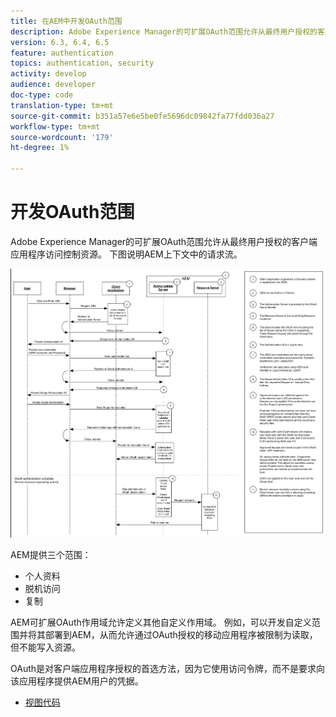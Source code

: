 ```yaml
---
title: 在AEM中开发OAuth范围
description: Adobe Experience Manager的可扩展OAuth范围允许从最终用户授权的客户端应用程序访问控制资源。 下图说明AEM上下文中的请求流。
version: 6.3, 6.4, 6.5
feature: authentication
topics: authentication, security
activity: develop
audience: developer
doc-type: code
translation-type: tm+mt
source-git-commit: b351a57e6e5be0fe5696dc09842fa77fdd036a27
workflow-type: tm+mt
source-wordcount: '179'
ht-degree: 1%

---
```



# 开发OAuth范围

Adobe Experience Manager的可扩展OAuth范围允许从最终用户授权的客户端应用程序访问控制资源。 下图说明AEM上下文中的请求流。

![Oauth作用域流](./assets/oauth-code-sample-develop/oauth-scopes-flow.png)

AEM提供三个范围：

* 个人资料
* 脱机访问
* 复制

AEM可扩展OAuth作用域允许定义其他自定义作用域。 例如，可以开发自定义范围并将其部署到AEM，从而允许通过OAuth授权的移动应用程序被限制为读取，但不能写入资源。

OAuth是对客户端应用程序授权的首选方法，因为它使用访问令牌，而不是要求向该应用程序提供AEM用户的凭据。

* [视图代码](https://github.com/Adobe-Consulting-Services/acs-aem-samples/blob/legacy/bundle/src/main/java/com/adobe/acs/samples/authentication/oauth/impl/SampleScopeWithPrivileges.java)

